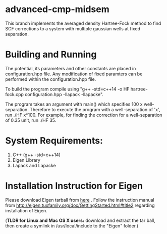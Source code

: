 # advanced-cmp-midsem

This branch implements the averaged density Hartree-Fock method to find SCF corrections to a system with multiple gaussian wells at fixed separation.

# Building and Running

The potential, its parameters and other constants are placed in configuration.hpp file.  Any modification of fixed paramters can be performed within the configuration.hpp file.

To build the program compile using "g++ -std=c++14 -o HF hartree-fock.cpp configuration.hpp -llapack -llapacke".

The program takes an argument with main() which specifies 100 x well-separation. Therefore to execute the program with a well-separation of 'x', run ./HF x*100. For example, for finding the correction for a well-separation of 0.35 unit, run ./HF 35.

# System Requirements:
 1. C++ (g++ -std=c++14)
 2. Eigen Library
 3. Lapack and Lapacke

# Installation Instruction for Eigen
Please download Eigen tarball from [here](http://bitbucket.org/eigen/eigen/get/3.3.4.tar.bz2) . Follow the instruction manual from http://eigen.tuxfamily.org/dox/GettingStarted.html#title2 regarding installation of Eigen.

(**TLDR for Linux and Mac OS X users:** download and extract the tar ball, then create a symlink in /usr/local/include to the "Eigen" folder.)
